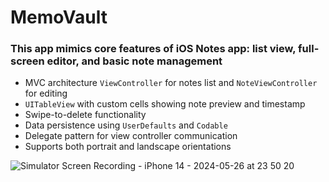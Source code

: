 # MemoVault

### This app mimics core features of iOS Notes app: list view, full-screen editor, and basic note management


- MVC architecture ```ViewController``` for notes list and ```NoteViewController``` for editing
- ```UITableView``` with custom cells showing note preview and timestamp
- Swipe-to-delete functionality
- Data persistence using ```UserDefaults``` and ```Codable```
- Delegate pattern for view controller communication
- Supports both portrait and landscape orientations
  
 ![Simulator Screen Recording - iPhone 14 - 2024-05-26 at 23 50 20](https://github.com/isTheo/MemoVault/assets/149708189/79a4c33b-3b2f-45ac-b1d0-0802b14ddf84)
